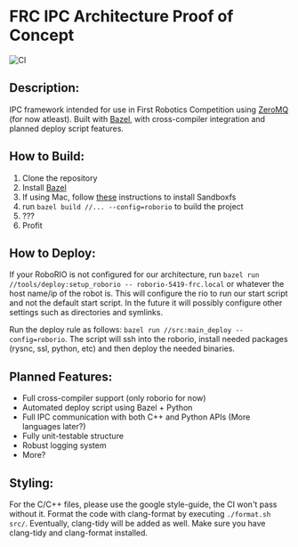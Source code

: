 # FRC IPC Architecture Proof of Concept
![CI](https://github.com/BBScholar/FRC_Robot_IPC/workflows/CI/badge.svg?branch=master)

## Description:
IPC framework intended for use in First Robotics Competition using [ZeroMQ](https://zeromq.org/) (for now atleast). Built with [Bazel](https://bazel.build/), with cross-compiler integration and planned deploy script features.

## How to Build:
1. Clone the repository
2. Install [Bazel](https://bazel.build/)
3. If using Mac, follow [these](https://github.com/bazelbuild/sandboxfs/blob/master/INSTALL.md) instructions to install Sandboxfs
4. run `bazel build //... --config=roborio` to build the project
5. ???
6. Profit

## How to Deploy:
If your RoboRIO is not configured for our architecture, run `bazel run //tools/deploy:setup_roborio -- roborio-5419-frc.local` or whatever the host name/ip of the robot is. This will configure the rio to run our start script and not the default start script. In the future it will possibly configure other settings such as directories and symlinks.

Run the deploy rule as follows: `bazel run //src:main_deploy --config=roborio`. The script will ssh into the roborio, install needed packages (rysnc, ssl, python, etc) and then deploy the needed binaries.

## Planned Features:
- Full cross-compiler support (only roborio for now)
- Automated deploy script using Bazel + Python
- Full IPC communication with both C++ and Python APIs (More languages later?) 
- Fully unit-testable structure
- Robust logging system
- More?

## Styling:
For the C/C++ files, please use the google style-guide, the CI won't pass without it. Format the code with clang-format by executing `./format.sh src/`. Eventually, clang-tidy will be added as well. Make sure you have clang-tidy and clang-format installed.
